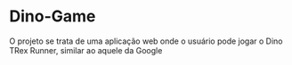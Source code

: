 # Dino-Game
O projeto se trata de uma aplicação web onde o usuário pode jogar o Dino TRex Runner, similar ao aquele da Google
